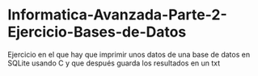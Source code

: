 # Informatica-Avanzada-Parte-2-Ejercicio-Bases-de-Datos
Ejercicio en el que hay que imprimir unos datos de una base de datos en SQLite usando C y que después guarda los resultados en un txt
